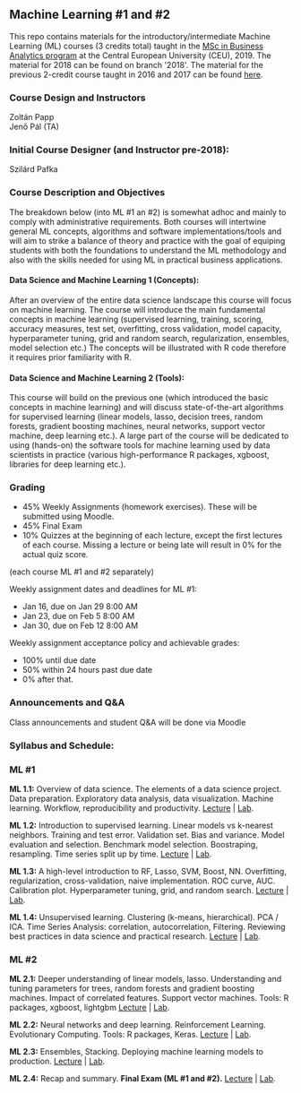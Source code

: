 

## Machine Learning #1 and #2


This repo contains materials for the introductory/intermediate Machine Learning (ML) courses (3 credits total) taught in the
[MSc in Business Analytics program](https://economics.ceu.edu/program/master-science-business-analytics)
at the Central European University (CEU), 2019.
The material for 2018 can be found on branch '2018'.
The material for the previous 2-credit course taught in 2016 and 2017 can be found
[here](https://github.com/szilard/teach-data-science-msc-analytics-ceu).

### Course Design and Instructors

Zoltán Papp <br>
Jenő Pál (TA)

### Initial Course Designer (and Instructor pre-2018):

Szilárd Pafka <br>

### Course Description and Objectives

The breakdown below (into ML #1 an #2) is somewhat adhoc and mainly to comply with administrative requirements.
Both courses will intertwine general ML concepts, algorithms and software implementations/tools and will
aim to strike a balance of theory and practice with the goal of equiping students with both the
foundations to understand the ML methodology and also with the skills needed for using ML in practical
business applications.

#### Data Science and Machine Learning 1 (Concepts):

After an overview of the entire data science landscape this course will focus on machine learning. The course will introduce the main fundamental concepts in machine learning (supervised learning, training, scoring, accuracy measures, test set, overfitting, cross validation, model capacity, hyperparameter tuning, grid and random search, regularization, ensembles, model selection etc.) The concepts will be illustrated with R code therefore it requires prior familiarity with R.

#### Data Science and Machine Learning 2 (Tools):

This course will build on the previous one (which introduced the basic concepts in machine learning) and will discuss state-of-the-art algorithms for supervised learning (linear models, lasso, decision trees, random forests, gradient boosting machines, neural networks, support vector machine, deep learning etc.). A large part of the course will be dedicated to using (hands-on) the software tools for machine learning used by data scientists in practice (various high-performance R packages, xgboost, libraries for deep learning etc.).


### Grading

- 45% Weekly Assignments (homework exercises). These will be submitted using Moodle.
- 45% Final Exam
- 10% Quizzes at the beginning of each lecture, except the first lectures of each course. Missing a lecture or being late will result in 0% for the actual quiz score.

(each course ML #1 and #2 separately)

Weekly assignment dates and deadlines for ML #1:
- Jan 16, due on Jan 29 8:00 AM
- Jan 23, due on Feb 5 8:00 AM
- Jan 30, due on Feb 12 8:00 AM

Weekly assignment acceptance policy and achievable grades:
- 100% until due date
- 50% within 24 hours past due date
- 0% after that.


### Announcements and Q&A

Class announcements and student Q&A will be done via Moodle


### Syllabus and Schedule:

### ML #1

**ML 1.1:** Overview of data science. The elements of a data science project. Data preparation. Exploratory data analysis, data visualization. Machine learning. Workflow, reproducibility and productivity.
[Lecture](ml.1.1/lect) | [Lab](ml.1.1/lab).

**ML 1.2:** Introduction to supervised learning. Linear models vs k-nearest neighbors. Training and test error. Validation set. Bias and variance. Model evaluation and selection. Benchmark model selection. Boostraping, resampling. Time series split up by time.
[Lecture](ml.1.2/lect) | [Lab](ml.1.2/lab).

**ML 1.3:** A high-level introduction to RF, Lasso, SVM, Boost, NN. Overfitting, regularization, cross-validation, naive implementation. ROC curve, AUC. Calibration plot. Hyperparameter tuning, grid, and random search.
[Lecture](ml.1.3/lect) | [Lab](ml.1.3/lab).

**ML 1.4:** Unsupervised learning. Clustering (k-means, hierarchical). PCA / ICA. Time Series Analysis: correlation, autocorrelation, Filtering. Reviewing best practices in data science and practical research.
[Lecture](ml.1.4/lect) | [Lab](ml.1.4/lab).


### ML #2

**ML 2.1:** Deeper understanding of linear models, lasso. Understanding and tuning parameters for trees, random forests and gradient boosting machines. Impact of correlated features. Support vector machines.
Tools: R packages, xgboost, lightgbm
[Lecture](ml.2.1/lect) | [Lab](ml.2.1/lab).

**ML 2.2:** Neural networks and deep learning. Reinforcement Learning. Evolutionary Computing.
Tools: R packages, Keras.
[Lecture](ml.2.2/lect) | [Lab](ml.2.2/lab).

**ML 2.3:** Ensembles, Stacking. Deploying machine learning models to production.
[Lecture](ml.2.3/lect) | [Lab](ml.2.3/lab).

**ML 2.4:** Recap and summary. **Final Exam (ML #1 and #2).**
[Lecture](ml.2.4/lect) | [Lab](ml.2.4/lab).





